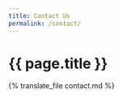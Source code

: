 ```yaml
---
title: Contact Us
permalink: /contact/
---
```


<div class="bg-navy">
  <div class="container cntnr-wide px2 py3">
    <h1 class="m0 white">
      {{ page.title }}
    </h1>
  </div>
</div>

<div class="bg-white">
  <div class="container cntnr-wide px2 pt4 pb5">
    {% translate_file contact.md %}
  </div>
</div>
